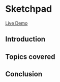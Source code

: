 # Sketchpad

[Live Demo](https://jrumbawa.github.io/sketchpad/) 

## Introduction

## Topics covered

## Conclusion
